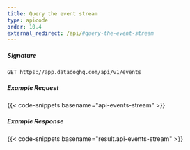 ```yaml
---
title: Query the event stream
type: apicode
order: 10.4
external_redirect: /api/#query-the-event-stream
---
```


##### Signature
`GET https://app.datadoghq.com/api/v1/events`
##### Example Request
{{< code-snippets basename="api-events-stream" >}}
##### Example Response
{{< code-snippets basename="result.api-events-stream" >}}